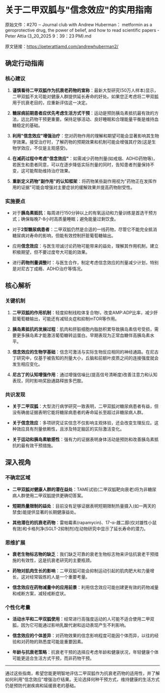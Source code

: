 # 关于二甲双胍与"信念效应"的实用指南

原始文件：#270 ‒ Journal club with Andrew Huberman： metformin as a geroprotective drug, the power of belief, and how to read scientific papers - Peter Attia (3_20_2025 9：39：23 PM).md

原文链接：https://peterattiamd.com/andrewhuberman2/

## 确定行动指南

### 核心建议

1. **谨慎看待二甲双胍作为抗衰老药物的宣称**：最新大型研究(50万人样本)显示，二甲双胍不太可能对健康人群提供延长寿命的好处。如果您正考虑将二甲双胍用于抗衰老目的，应重新评估这一决定。

2. **糖尿病前期患者应优先考虑生活方式干预**：运动是预防胰岛素抵抗最有效的方法，远比药物干预更重要。保持足够活动、良好睡眠和合理能量平衡是维持血糖稳定的基础。

3. **利用"信念效应"增强治疗**：您对药物作用的理解和期望可能会显著影响其生物学效果。接受治疗时，了解药物的预期效果和机制可能会增强其疗效(这是生物学效应，不仅是主观感受)。

4. **在减药过程中考虑"信念效应"**：如需减少药物剂量(如戒烟、ADHD药物等)，若医生和患者同意，可以在逐步降低实际剂量的同时，告知患者剂量保持不变，这可能帮助维持治疗效果。

5. **重新定义药物"副作用"的认知框架**：将药物某些副作用视为"药物正在发挥作用的证据"可能会增强对主要症状的缓解效果并提高药物耐受性。

### 实施要点

- 对于**胰岛素抵抗**：每周进行150分钟以上的有氧运动和力量训练是首选干预方式；确保每晚7-8小时高质量睡眠；避免能量过剩饮食。

- 对于**2型糖尿病患者**：二甲双胍仍然是合适的一线药物，尽管它不能完全抵消糖尿病对寿命的影响，但能有效控制肝脏葡萄糖输出。

- 应用**信念效应**：与医生坦诚讨论药物可能带来的益处，理解其作用机制，建立积极期望，但不要过度夸大可能的效果。

- 进行**药物剂量调整**时：与医生合作，制定考虑信念效应的剂量减少计划，特别是对尼古丁成瘾、ADHD治疗等情况。

## 核心解析

### 关键机制

1. **二甲双胍的作用机制**：轻度抑制线粒体复合物I，改变AMP:ADP比率，减少肝脏葡萄糖输出，可能还有减轻炎症和抑制mTOR等作用。

2. **胰岛素抵抗的发展过程**：肌肉和肝脏细胞内脂肪积累导致胰岛素信号受损，需要更多胰岛素才能激活葡萄糖转运蛋白。早期表现为正常血糖伴高胰岛素水平。

3. **信念效应的生物学基础**：信念可激活与实际生物反应相同的神经通路。在尼古丁研究中，仅基于被告知的剂量大小，丘脑和前额叶皮质之间的连接强度就会发生相应变化。

4. **尼古丁的认知增强作用**：通过增强信噪比(提高信号清晰度)改善注意力和认知表现，同时影响奖励通路释放多巴胺。

### 共识发现

- **关于二甲双胍**：大型流行病学研究一致表明，二甲双胍对糖尿病患者有益，但没有确凿证据表明它能将糖尿病患者的寿命延长至超过非糖尿病人群。

- **关于信念效应**：多项研究证实信念不仅影响主观体验，还会改变生理反应。这种效应具有剂量依赖性，且涉及特定脑区的实际激活变化。

- **关于运动和胰岛素敏感性**：强有力的证据表明身体活动是预防和改善胰岛素抵抗的最有效干预措施。

## 深入视角

### 不确定区域

- **二甲双胍对健康人群的潜在益处**：TAME试验(二甲双胍靶向衰老)将为非糖尿病人群使用二甲双胍提供更确切答案。

- **短期热量限制的益处**：目前没有足够证据表明短期限制热量摄入(如一两天的禁食)能提供显著的长期健康益处。

- **其他潜在的抗衰老药物**：雷帕霉素(rapamycin)、17-α-雌二醇(仅对雄性小鼠有效)和卡格列净(SGLT-2抑制剂)在动物研究中显示了延长寿命的潜力。

### 思维扩展

- **衰老生物标志物的缺乏**：我们缺乏可靠的衰老生物标志物来评估抗衰老干预措施的有效性，这是抗衰老研究的主要瓶颈。

- **药物对肌肉生长的影响**：二甲双胍可能会抑制运动引起的肌肉肥大和力量增长，这对经常锻炼的人是一个重要考量。

- **信念效应在药物减量中的应用前景**：利用信念效应可能创建更有效的药物减量和戒断方案，减轻戒断症状。

### 个性化考量

- **活动水平和二甲双胍使用**：经常进行高强度运动的人可能不适合使用二甲双胍，因为它可能通过影响乳酸代谢和运动表现产生不利影响。

- **信念效应的个体差异**：对药物效果的信念影响程度可能因个体而异，以往的经验和对药物的熟悉度可能是重要因素。

- **年龄与抗衰老策略**：抗衰老干预的选择应考虑年龄和健康状况，年轻健康个体可能更适合生活方式干预，而非药物干预。

---

通过这些指南，希望您能更明智地评估二甲双胍作为抗衰老药物的适用性，并了解如何利用"信念效应"增强治疗结果。无论选择何种干预方式，维持健康的生活方式仍是预防代谢疾病和延缓衰老的基础。